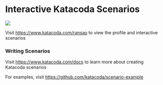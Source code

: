 # Interactive Katacoda Scenarios

[![](http://shields.katacoda.com/katacoda/ransao/count.svg)](https://www.katacoda.com/ransao "Get your profile on Katacoda.com")

Visit https://www.katacoda.com/ransao to view the profile and interactive scenarios

### Writing Scenarios
Visit https://www.katacoda.com/docs to learn more about creating Katacoda scenarios

For examples, visit https://github.com/katacoda/scenario-example
